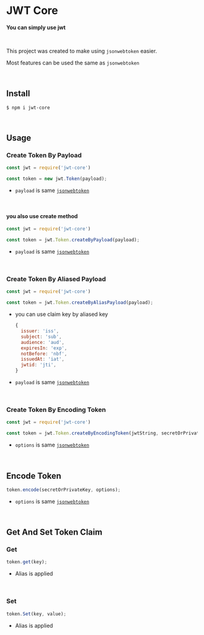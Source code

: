 # JWT Core

**You can simply use jwt**

​    

This project was created to make using `jsonwebtoken` easier.

Most features can be used the same as `jsonwebtoken`

​    

## Install

```shell
$ npm i jwt-core
```

​    

## Usage

### Create Token By Payload

```js
const jwt = require('jwt-core')

const token = new jwt.Token(payload);
```

- `payload` is same [`jsonwebtoken`](https://www.npmjs.com/package/jsonwebtoken#jwtsignpayload-secretorprivatekey-options-callback)

​    

#### you also use create method

```js
const jwt = require('jwt-core')

const token = jwt.Token.createByPayload(payload);
```

- `payload` is same [`jsonwebtoken`](https://www.npmjs.com/package/jsonwebtoken#jwtsignpayload-secretorprivatekey-options-callback)

​    

### Create Token By Aliased Payload

```js
const jwt = require('jwt-core')

const token = jwt.Token.createByAliasPayload(payload);
```

- you can use claim key by aliased key

  ```js
  {
    issuer: 'iss',
    subject: 'sub',
    audience: 'aud',
    expiresIn: 'exp',
    notBefore: 'nbf',
    issuedAt: 'iat',
    jwtid: 'jti',
  }
  ```

- `payload` is same [`jsonwebtoken`](https://www.npmjs.com/package/jsonwebtoken#jwtsignpayload-secretorprivatekey-options-callback)

​    

### Create Token By Encoding Token

```js
const jwt = require('jwt-core')

const token = jwt.Token.createByEncodingToken(jwtString, secretOrPrivateKey, options);
```

- `options` is same [`jsonwebtoken`](https://www.npmjs.com/package/jsonwebtoken#jwtverifytoken-secretorpublickey-options-callback)

​    

## Encode Token

```js
token.encode(secretOrPrivateKey, options);
```

- `options` is same [`jsonwebtoken`](https://www.npmjs.com/package/jsonwebtoken#jwtsignpayload-secretorprivatekey-options-callback)

​    

## Get And Set Token Claim

### Get

```js
token.get(key);
```

- Alias is applied

​    

### Set

```js
token.Set(key, value);
```

- Alias is applied
